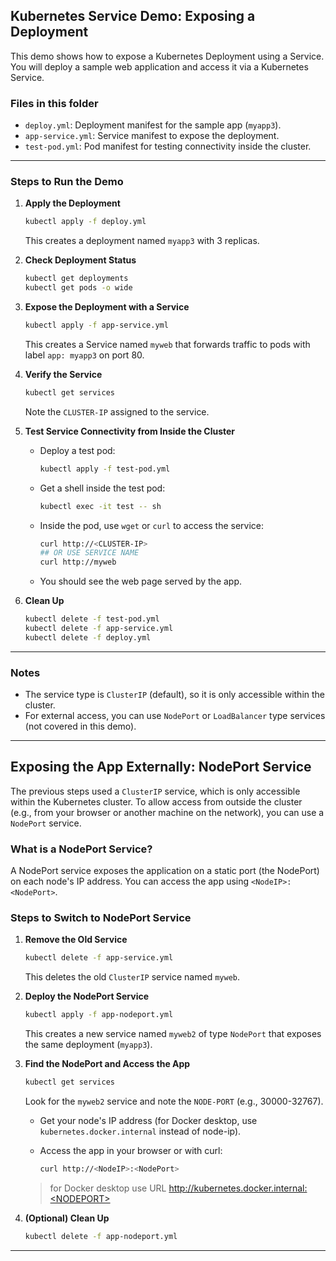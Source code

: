 ## Kubernetes Service Demo: Exposing a Deployment

This demo shows how to expose a Kubernetes Deployment using a Service. You will deploy a sample web application and access it via a Kubernetes Service.

### Files in this folder

- `deploy.yml`: Deployment manifest for the sample app (`myapp3`).
- `app-service.yml`: Service manifest to expose the deployment.
- `test-pod.yml`: Pod manifest for testing connectivity inside the cluster.

---

### Steps to Run the Demo

1. **Apply the Deployment**
	```sh
	kubectl apply -f deploy.yml
	```
	This creates a deployment named `myapp3` with 3 replicas.

2. **Check Deployment Status**
	```sh
	kubectl get deployments
	kubectl get pods -o wide
	```

3. **Expose the Deployment with a Service**
	```sh
	kubectl apply -f app-service.yml
	```
	This creates a Service named `myweb` that forwards traffic to pods with label `app: myapp3` on port 80.

4. **Verify the Service**
	```sh
	kubectl get services
	```
	Note the `CLUSTER-IP` assigned to the service.

5. **Test Service Connectivity from Inside the Cluster**
	- Deploy a test pod:
	  ```sh
	  kubectl apply -f test-pod.yml
	  ```
	- Get a shell inside the test pod:
	  ```sh
	  kubectl exec -it test -- sh
	  ```
	- Inside the pod, use `wget` or `curl` to access the service:

	  ```sh
	  curl http://<CLUSTER-IP>
      ## OR USE SERVICE NAME
      curl http://myweb
	  ```
	- You should see the web page served by the app.

6. **Clean Up**
	```sh
	kubectl delete -f test-pod.yml
	kubectl delete -f app-service.yml
	kubectl delete -f deploy.yml
	```

---

### Notes
- The service type is `ClusterIP` (default), so it is only accessible within the cluster.
- For external access, you can use `NodePort` or `LoadBalancer` type services (not covered in this demo).

---

## Exposing the App Externally: NodePort Service

The previous steps used a `ClusterIP` service, which is only accessible within the Kubernetes cluster. To allow access from outside the cluster (e.g., from your browser or another machine on the network), you can use a `NodePort` service.

### What is a NodePort Service?
A NodePort service exposes the application on a static port (the NodePort) on each node's IP address. You can access the app using `<NodeIP>:<NodePort>`.

### Steps to Switch to NodePort Service

1. **Remove the Old Service**
	```sh
	kubectl delete -f app-service.yml
	```
	This deletes the old `ClusterIP` service named `myweb`.

2. **Deploy the NodePort Service**
	```sh
	kubectl apply -f app-nodeport.yml
	```
	This creates a new service named `myweb2` of type `NodePort` that exposes the same deployment (`myapp3`).

3. **Find the NodePort and Access the App**
	```sh
	kubectl get services
	```
	Look for the `myweb2` service and note the `NODE-PORT` (e.g., 30000-32767).

	- Get your node's IP address (for Docker desktop, use `kubernetes.docker.internal` instead of node-ip).

	- Access the app in your browser or with curl:
	  ```sh
	  curl http://<NodeIP>:<NodePort>
	  ```

    > for Docker desktop use URL http://kubernetes.docker.internal:<NODEPORT>

4. **(Optional) Clean Up**
	```sh
	kubectl delete -f app-nodeport.yml
	```

---
